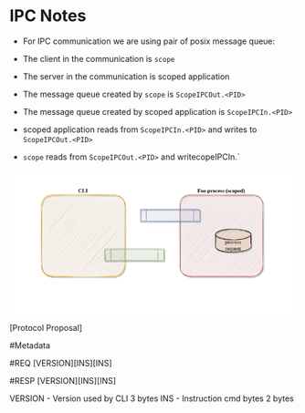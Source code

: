 # IPC Notes

- For IPC communication we are using pair of posix message queue:

- The client in the communication is `scope`
- The server in the communication is scoped application
- The message queue created by `scope` is `ScopeIPCOut.<PID>`
- The message queue created by scoped application is `ScopeIPCIn.<PID>`
- scoped application reads from `ScopeIPCIn.<PID>` and writes to `ScopeIPCOut.<PID>`
- `scope` reads from `ScopeIPCOut.<PID>` and writecopeIPCIn.<PID>`

![IPC Demo](images/ipc.gif)

[Protocol Proposal]

#Metadata

#REQ
[VERSION][INS][INS]

#RESP
[VERSION][INS][INS]

VERSION - Version used by CLI 3 bytes
INS - Instruction cmd bytes 2 bytes